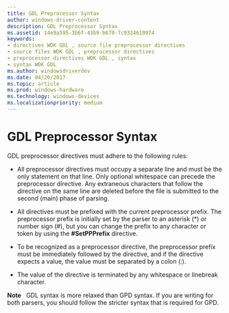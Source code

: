 ```yaml
---
title: GDL Preprocessor Syntax
author: windows-driver-content
description: GDL Preprocessor Syntax
ms.assetid: 14e9a595-3b6f-43b9-b670-7c9324619974
keywords:
- directives WDK GDL , source file preprocessor directives
- source files WDK GDL , preprocessor directives
- preprocessor directives WDK GDL , syntax
- syntax WDK GDL
ms.author: windowsdriverdev
ms.date: 04/20/2017
ms.topic: article
ms.prod: windows-hardware
ms.technology: windows-devices
ms.localizationpriority: medium
---
```


# GDL Preprocessor Syntax


GDL preprocessor directives must adhere to the following rules:

-   All preprocessor directives must occupy a separate line and must be the only statement on that line. Only optional whitespace can precede the preprocessor directive. Any extraneous characters that follow the directive on the same line are deleted before the file is submitted to the second (main) phase of parsing.

-   All directives must be prefixed with the current preprocessor prefix. The preprocessor prefix is initially set by the parser to an asterisk (\*) or number sign (\#), but you can change the prefix to any character or token by using the **\#SetPPPrefix** directive.

-   To be recognized as a preprocessor directive, the preprocessor prefix must be immediately followed by the directive, and if the directive expects a value, the value must be separated by a colon (:).

-   The value of the directive is terminated by any whitespace or linebreak character.

**Note**   GDL syntax is more relaxed than GPD syntax. If you are writing for both parsers, you should follow the stricter syntax that is required for GPD.

 

 

 




